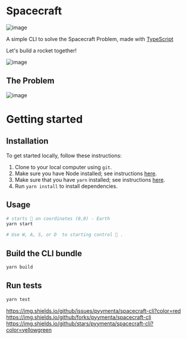 # Spacecraft

![image](https://travis-ci.org/pyymenta/spacecraft-cli.svg?branch=master)

A simple CLI to solve the Spacecraft Problem, made with [TypeScript](https://www.typescriptlang.org/)

Let's build a rocket together!

![image](./rocket.jpg)

## The Problem

![image](./problem.png)

# Getting started

## Installation

To get started locally, follow these instructions:

1.  Clone to your local computer using `git`.
2.  Make sure you have Node installed; see instructions [here](https://nodejs.org/en/download/).
3.  Make sure that you have `yarn` installed; see instructions [here](https://yarnpkg.com/lang/en/docs/install/).
4.  Run `yarn install` to install dependencies.

## Usage

```sh
# starts 🚀 on coordinates (0,0) - Earth
yarn start

# Use W, A, S, or D  to starting control 🚀 .
```

## Build the CLI bundle

```sh
yarn build
```

## Run tests

```sh
yarn test
```

https://img.shields.io/github/issues/pyymenta/spacecraft-cli?color=red
https://img.shields.io/github/forks/pyymenta/spacecraft-cli
https://img.shields.io/github/stars/pyymenta/spacecraft-cli?color=yellowgreen

